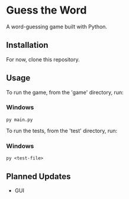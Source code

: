 # Guess the Word
A word-guessing game built with Python.

## Installation
For now, clone this repository.

## Usage
To run the game, from the 'game' directory, run:
### Windows
`py main.py`

To run the tests, from the 'test' directory, run:
### Windows
`py <test-file>`

## Planned Updates
- GUI
